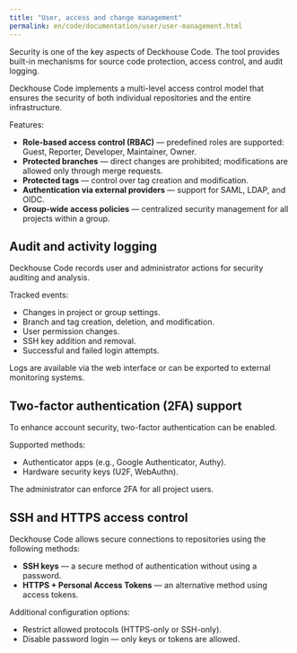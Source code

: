 ```yaml
---
title: "User, access and change management"
permalink: en/code/documentation/user/user-management.html
---
```


Security is one of the key aspects of Deckhouse Code. The tool provides built-in mechanisms for source code protection, access control, and audit logging.

Deckhouse Code implements a multi-level access control model that ensures the security of both individual repositories and the entire infrastructure.

Features:

- **Role-based access control (RBAC)** — predefined roles are supported: Guest, Reporter, Developer, Maintainer, Owner.
- **Protected branches** — direct changes are prohibited; modifications are allowed only through merge requests.
- **Protected tags** — control over tag creation and modification.
- **Authentication via external providers** — support for SAML, LDAP, and OIDC.
- **Group-wide access policies** — centralized security management for all projects within a group.

## Audit and activity logging

Deckhouse Code records user and administrator actions for security auditing and analysis.

Tracked events:

- Changes in project or group settings.
- Branch and tag creation, deletion, and modification.
- User permission changes.
- SSH key addition and removal.
- Successful and failed login attempts.

Logs are available via the web interface or can be exported to external monitoring systems.

## Two-factor authentication (2FA) support

To enhance account security, two-factor authentication can be enabled.

Supported methods:

- Authenticator apps (e.g., Google Authenticator, Authy).
- Hardware security keys (U2F, WebAuthn).

The administrator can enforce 2FA for all project users.

## SSH and HTTPS access control

Deckhouse Code allows secure connections to repositories using the following methods:

- **SSH keys** — a secure method of authentication without using a password.
- **HTTPS + Personal Access Tokens** — an alternative method using access tokens.

Additional configuration options:

- Restrict allowed protocols (HTTPS-only or SSH-only).
- Disable password login — only keys or tokens are allowed.
